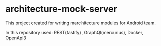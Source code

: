 # architecture-mock-server
This project created for writing marchitecture modules for Android team.

In this repository used: REST(fastify), GraphQl(mercurius), Docker, OpenApi3
